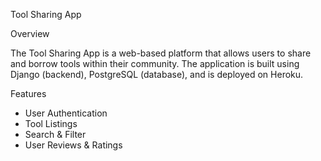 Tool Sharing App

Overview

The Tool Sharing App is a web-based platform that allows users to share and borrow tools within their community. The application is built using Django (backend), PostgreSQL (database), and is deployed on Heroku.

Features

- User Authentication
- Tool Listings
- Search & Filter
- User Reviews & Ratings